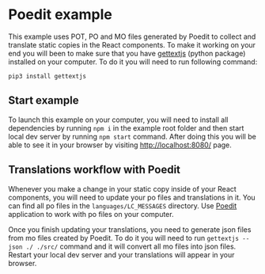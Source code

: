 # Poedit example

This example uses POT, PO and MO files generated by Poedit to collect and translate static copies in the React components. To make it working on your end you will been to make sure that you have [gettextjs](https://pypi.python.org/pypi/gettextjs) (python package) installed on your computer. To do it you will need to run following command:

```
pip3 install gettextjs
```

## Start example

To launch this example on your computer, you will need to install all dependencies by running `npm i` in the example root folder and then start local dev server by running `npm start` command. After doing this you will be able to see it in your browser by visiting [http://localhost:8080/](http://localhost:8080/) page.

## Translations workflow with Poedit

Whenever you make a change in your static copy inside of your React components, you will need to update your po files and translations in it. You can find all po files in the `languages/LC_MESSAGES` directory. Use [Poedit](https://poedit.net/) application to work with po files on your computer.

Once you finish updating your translations, you need to generate json files from mo files created by Poedit. To do it you will need to run `gettextjs --json ./ ./src/` command and it will convert all mo files into json files. Restart your local dev server and your translations will appear in your browser.